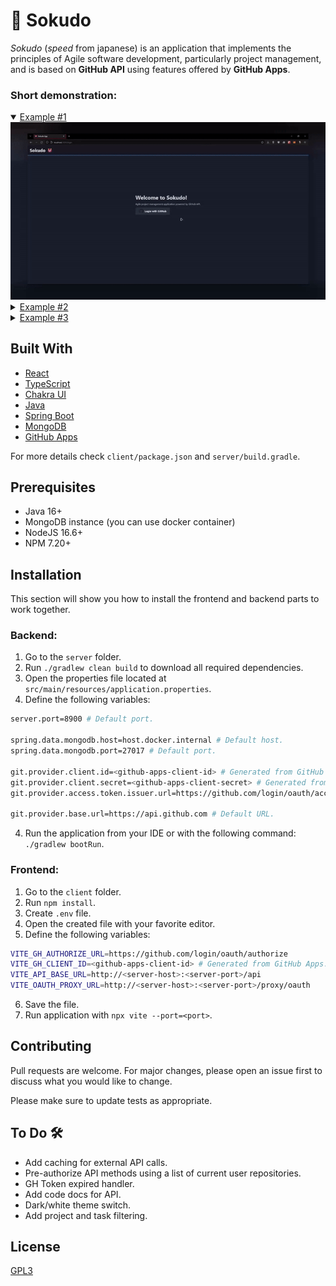 # 👹 Sokudo

*Sokudo* (*speed* from japanese) is an application that implements the principles of Agile software development, particularly project management, and is based on **GitHub API** using features offered by **GitHub Apps**.

### Short demonstration:

<details open>
<summary><u>Example #1</u></summary>
<img src="./doc/example_1.gif" alt="example_1" />
</details>

<details>
<summary><u>Example #2</u></summary>
<img src="./doc/example_2.gif" alt="example_2" />
</details>

<details>
<summary><u>Example #3</u></summary>
<img src="./doc/example_3.gif" alt="example_3" />
</details>

## Built With

* [React](https://reactjs.org/)
* [TypeScript](https://www.typescriptlang.org/)
* [Chakra UI](https://chakra-ui.com/)
* [Java](https://www.java.com/)
* [Spring Boot](https://spring.io/projects/spring-boot)
* [MongoDB](https://www.mongodb.com/)
* [GitHub Apps](https://docs.github.com/en/developers/apps/getting-started-with-apps/about-apps)

For more details check `client/package.json` and `server/build.gradle`.

## Prerequisites

* Java 16+
* MongoDB instance (you can use docker container)
* NodeJS 16.6+
* NPM 7.20+

## Installation

This section will show you how to install the frontend and backend parts to work together.

### Backend:
1. Go to the `server` folder.
1. Run `./gradlew clean build` to download all required dependencies.
1. Open the properties file located at `src/main/resources/application.properties`.
1. Define the following variables:
```bash
server.port=8900 # Default port.

spring.data.mongodb.host=host.docker.internal # Default host.
spring.data.mongodb.port=27017 # Default port.

git.provider.client.id=<github-apps-client-id> # Generated from GitHub Apps.
git.provider.client.secret=<github-apps-client-secret> # Generated from GitHub Apps.
git.provider.access.token.issuer.url=https://github.com/login/oauth/access_token # Default URL.

git.provider.base.url=https://api.github.com # Default URL.
```
4. Run the application from your IDE or with the following command: `./gradlew bootRun`.

### Frontend:

1. Go to the `client` folder.
1. Run `npm install`.
1. Create `.env` file.
1. Open the created file with your favorite editor.
1. Define the following variables:
```bash
VITE_GH_AUTHORIZE_URL=https://github.com/login/oauth/authorize
VITE_GH_CLIENT_ID=<github-apps-client-id> # Generated from GitHub Apps.
VITE_API_BASE_URL=http://<server-host>:<server-port>/api
VITE_OAUTH_PROXY_URL=http://<server-host>:<server-port>/proxy/oauth
```
6. Save the file.
1. Run application with `npx vite --port=<port>`.

## Contributing
Pull requests are welcome. For major changes, please open an issue first to discuss what you would like to change.

Please make sure to update tests as appropriate.

## To Do 🛠️
* Add caching for external API calls.
* Pre-authorize API methods using a list of current user repositories.
* GH Token expired handler.
* Add code docs for API.
* Dark/white theme switch.
* Add project and task filtering.

## License
[GPL3](LICENSE)

